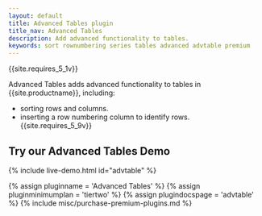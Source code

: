 ```yaml
---
layout: default
title: Advanced Tables plugin
title_nav: Advanced Tables
description: Add advanced functionality to tables.
keywords: sort rownumbering series tables advanced advtable premium
---
```


{{site.requires_5_1v}}

Advanced Tables adds advanced functionality to tables in {{site.productname}}, including:

* sorting rows and columns.
* inserting a row numbering column to identify rows. {{site.requires_5_9v}}

## Try our Advanced Tables Demo

{% include live-demo.html id="advtable" %}

{% assign pluginname = 'Advanced Tables' %}
{% assign pluginminimumplan = 'tiertwo' %}
{% assign plugindocspage = 'advtable' %}
{% include misc/purchase-premium-plugins.md %}
